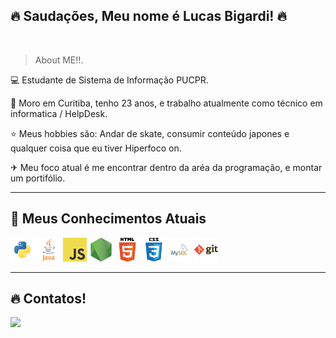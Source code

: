 ## 🔥 Saudações, Meu nome é <strong>Lucas Bigardi!</strong> 🔥
<div>
    <br>
    <div>
    </div>
<div>
    
> About ME!!.

💻 Estudante de Sistema de Informação PUCPR.

📍 Moro em Curitiba, tenho 23 anos, e trabalho atualmente como técnico em informatica / HelpDesk.

⭐ Meus hobbies são: Andar de skate, consumir conteúdo japones e qualquer coisa que eu tiver Hiperfoco on.

✈ Meu foco atual é me encontrar dentro da aréa da programação, e montar um portifólio.
    
</div>
</div>


----
    
    
## 🚀 Meus Conhecimentos Atuais
<div>
<code><img height="38" src="https://raw.githubusercontent.com/github/explore/80688e429a7d4ef2fca1e82350fe8e3517d3494d/topics/python/python.png" alt="Java"/></code>
<code><img height="38" src="https://raw.githubusercontent.com/github/explore/80688e429a7d4ef2fca1e82350fe8e3517d3494d/topics/java/java.png" alt="Java"/></code>
<code><img height="38" src="https://raw.githubusercontent.com/github/explore/80688e429a7d4ef2fca1e82350fe8e3517d3494d/topics/javascript/javascript.png" alt="Javascript"/></code>
<code><img height="38" src="https://raw.githubusercontent.com/github/explore/80688e429a7d4ef2fca1e82350fe8e3517d3494d/topics/nodejs/nodejs.png" alt="Nodejs"/></code>
<code><img height="38" src="https://raw.githubusercontent.com/github/explore/80688e429a7d4ef2fca1e82350fe8e3517d3494d/topics/html/html.png" alt="HTML5"/></code>
<code><img height="38" src="https://raw.githubusercontent.com/github/explore/80688e429a7d4ef2fca1e82350fe8e3517d3494d/topics/css/css.png" alt="CSS"/></code>
<code><img height="38" src="https://raw.githubusercontent.com/github/explore/80688e429a7d4ef2fca1e82350fe8e3517d3494d/topics/mysql/mysql.png" alt="MySQL"/></code>
<code><img height="38" src="https://raw.githubusercontent.com/github/explore/80688e429a7d4ef2fca1e82350fe8e3517d3494d/topics/git/git.png"></code>
    
----

## 🔥 Contatos!
<div> 
  <a href="https://www.linkedin.com/in/lucasbigardi" target="_blank"><img src="https://img.shields.io/badge/-LinkedIn-%230077B5?style=for-the-badge&logo=linkedin&logoColor=white" target="_blank"></a> 



